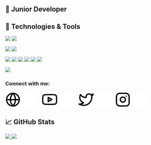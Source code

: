 ## 🔧 Junior Developer

## 🔧 Technologies & Tools

![](https://img.shields.io/badge/OS-Windows-informational?style=flat&logo=windows)
![](https://img.shields.io/badge/OS-Ubuntu-informational?style=flat&logo=ubuntu)

![](https://img.shields.io/badge/Editor-Visual_Studio_Code-informational?style=flat&logo=visualstudiocode)
![](https://img.shields.io/badge/Editor-Nodepad++-informational?style=flat&logo=notepadplusplus)

![](https://img.shields.io/badge/Code-Javascript-informational?style=flat&logo=javascript)
![](https://img.shields.io/badge/Code-HTML-informational?style=flat&logo=html5)
![](https://img.shields.io/badge/Code-CSS-informational?style=flat&logo=css3)
![](https://img.shields.io/badge/Code-PHP-informational?style=flat&logo=php)
![](https://img.shields.io/badge/Code-Python-informational?style=flat&logo=Python)
![](https://img.shields.io/badge/Code-Lua-informational?style=flat&logo=lua)

![](https://img.shields.io/badge/Library-Laravel-informational?style=flat&logo=laravel)

### Connect with me:

[![website](./img/globe-light.svg)](https://nima.com#gh-light-mode-only)
[![website](./img/globe-dark.svg)](https://nima.com#gh-dark-mode-only)
&nbsp;&nbsp;
[![website](./img/youtube-light.svg)](https://www.youtube.com/channel/UCOAZINHBsXGGP7r82JZt34g#gh-light-mode-only)
[![website](./img/youtube-dark.svg)](https://www.youtube.com/channel/UCOAZINHBsXGGP7r82JZt34g#gh-dark-mode-only)
&nbsp;&nbsp;
[![website](./img/twitter-light.svg)](https://twitter.com/nima#gh-light-mode-only)
[![website](./img/twitter-dark.svg)](https://twitter.com/nima#gh-dark-mode-only)
&nbsp;&nbsp;
[![website](./img/instagram-light.svg)](https://instagram.com/nima#gh-light-mode-only)
[![website](./img/instagram-dark.svg)](https://instagram.com/nima#gh-dark-mode-only)

## 📈 GitHub Stats

<a href="https://github.com/Wujoooo/Wujoooo">
  <img src="https://github-readme-stats.vercel.app/api/top-langs/?username=Wujoooo&theme=dark" />
</a>
<a href="https://github.com/Wujoooo/Wujoooo">
  <img src="https://github-readme-stats.vercel.app/api?username=Wujoooo&show_icons=true&theme=dark" />
</a>
